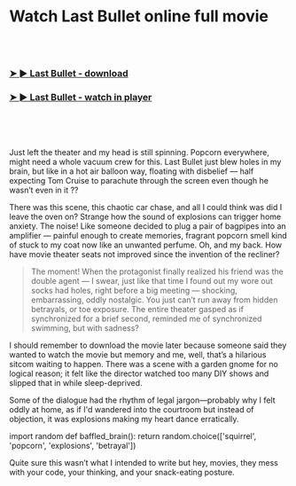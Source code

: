 <h1>Watch Last Bullet online full movie</h1>


<br><br>

<h3><a href="https://Cindys-moghwilinmo1981.github.io/abhlilesux/">➤ ► Last Bullet - download</a></h3> 
<h3><a href="https://Cindys-moghwilinmo1981.github.io/abhlilesux/">➤ ► Last Bullet - watch in player</a></h3>


<br><br><br>


Just left the theater and my head is still spinning. Popcorn everywhere, might need a whole vacuum crew for this. Last Bullet just blew holes in my brain, but like in a hot air balloon way, floating with disbelief — half expecting Tom Cruise to parachute through the screen even though he wasn’t even in it ??

There was this scene, this chaotic car chase, and all I could think was did I leave the oven on? Strange how the sound of explosions can trigger home anxiety. The noise! Like someone decided to plug a pair of bagpipes into an amplifier — painful enough to create memories, fragrant popcorn smell kind of stuck to my coat now like an unwanted perfume. Oh, and my back. How have movie theater seats not improved since the invention of the recliner?

> The moment! When the protagonist finally realized his friend was the double agent — I swear, just like that time I found out my wore out socks had holes, right before a big meeting — shocking, embarrassing, oddly nostalgic. You just can’t run away from hidden betrayals, or toe exposure. The entire theater gasped as if synchronized for a brief second, reminded me of synchronized swimming, but with sadness?

I should remember to download the movie later because someone said they wanted to watch the movie but memory and me, well, that’s a hilarious sitcom waiting to happen. There was a scene with a garden gnome for no logical reason; it felt like the director watched too many DIY shows and slipped that in while sleep-deprived.

Some of the dialogue had the rhythm of legal jargon—probably why I felt oddly at home, as if I'd wandered into the courtroom but instead of objection, it was explosions making my heart dance erratically.

import random
def baffled_brain():
    return random.choice(['squirrel', 'popcorn', 'explosions', 'betrayal'])

Quite sure this wasn’t what I intended to write but hey, movies, they mess with your code, your thinking, and your snack-eating posture.
